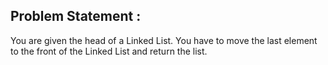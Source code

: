 Problem Statement :
-------------------
You are given the head of a Linked List. You have to move the last element to the front of the Linked List and return the list.
<br/>
